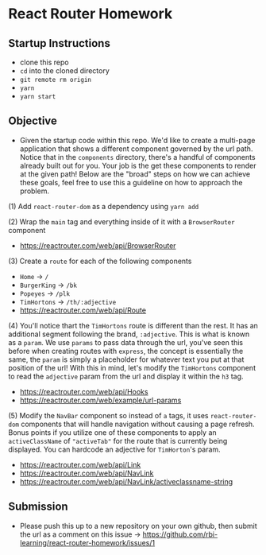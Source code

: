 # React Router Homework

## Startup Instructions

- clone this repo
- `cd` into the cloned directory
- `git remote rm origin`
- `yarn`
- `yarn start`

## Objective

- Given the startup code within this repo. We'd like to create a multi-page application that shows a different component governed by the url path. Notice that in the `components` directory, there's a handful of components already built out for you. Your job is the get these components to render at the given path! Below are the "broad" steps on how we can achieve these goals, feel free to use this a guideline on how to approach the problem.

(1) Add `react-router-dom` as a dependency using `yarn add`

(2) Wrap the `main` tag and everything inside of it with a `BrowserRouter` component

- https://reactrouter.com/web/api/BrowserRouter

(3) Create a `route` for each of the following components

- `Home` -> `/`
- `BurgerKing` -> `/bk`
- `Popeyes` -> `/plk`
- `TimHortons` -> `/th/:adjective`
- https://reactrouter.com/web/api/Route

(4) You'll notice thart the `TimHortons` route is different than the rest. It has an additional segment following the brand, `:adjective`. This is what is known as a `param`. We use `params` to pass data through the url, you've seen this before when creating routes with `express`, the concept is essentially the same, the `param` is simply a placeholder for whatever text you put at that position of the url! With this in mind, let's modify the `TimHortons` component to read the `adjective` param from the url and display it within the `h3` tag.

- https://reactrouter.com/web/api/Hooks
- https://reactrouter.com/web/example/url-params

(5) Modify the `NavBar` component so instead of `a` tags, it uses `react-router-dom` components that will handle navigation without causing a page refresh. Bonus points if you utilize one of these components to apply an `activeClassName` of `"activeTab"` for the route that is currently being displayed. You can hardcode an adjective for `TimHorton`'s param.

- https://reactrouter.com/web/api/Link
- https://reactrouter.com/web/api/NavLink
- https://reactrouter.com/web/api/NavLink/activeclassname-string

## Submission
- Please push this up to a new repository on your own github, then submit the url as a comment on this issue -> https://github.com/rbi-learning/react-router-homework/issues/1
